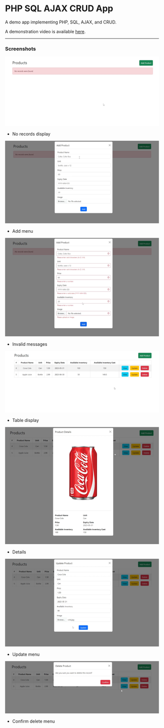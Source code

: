 # PHP SQL AJAX CRUD App

A demo app implementing PHP, SQL, AJAX, and CRUD.

A demonstration video is available [here](https://drive.google.com/file/d/1BrFBozygTjETsxIT-YVRFr6vRsOw_sl5/view?usp=sharing).

---

### Screenshots

![](screenshots/no_records.png)

- No records display

![](screenshots/add_menu.png)

- Add menu

![](screenshots/invalid_msgs.png)

- Invalid messages

![](screenshots/has_records.png)

- Table display

![](screenshots/details.png)

- Details

![](screenshots/update_menu.png)

- Update menu

![](screenshots/confirm_delete.png)

- Confirm delete menu
